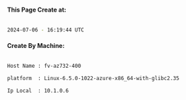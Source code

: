 
   
#### This Page Create at:

```bash

2024-07-06 - 16:19:44 UTC

```

#### Create By Machine:

```bash

Host Name : fv-az732-400

platform  : Linux-6.5.0-1022-azure-x86_64-with-glibc2.35

Ip Local  : 10.1.0.6

```

